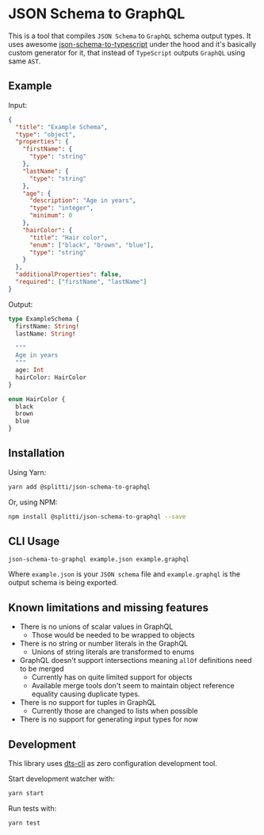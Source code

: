 # JSON Schema to GraphQL

This is a tool that compiles `JSON Schema` to `GraphQL` schema output types. It uses awesome [json-schema-to-typescript](https://www.npmjs.com/package/json-schema-to-typescript) under the hood and it's basically custom generator for it, that instead of `TypeScript` outputs `GraphQL` using same `AST`.

## Example

Input:

```json
{
  "title": "Example Schema",
  "type": "object",
  "properties": {
    "firstName": {
      "type": "string"
    },
    "lastName": {
      "type": "string"
    },
    "age": {
      "description": "Age in years",
      "type": "integer",
      "minimum": 0
    },
    "hairColor": {
      "title": "Hair color",
      "enum": ["black", "brown", "blue"],
      "type": "string"
    }
  },
  "additionalProperties": false,
  "required": ["firstName", "lastName"]
}
```

Output:

```graphql
type ExampleSchema {
  firstName: String!
  lastName: String!

  """
  Age in years
  """
  age: Int
  hairColor: HairColor
}

enum HairColor {
  black
  brown
  blue
}
```

## Installation

Using Yarn:

```sh
yarn add @splitti/json-schema-to-graphql
```

Or, using NPM:

```sh
npm install @splitti/json-schema-to-graphql --save
```

## CLI Usage

```
json-schema-to-graphql example.json example.graphql
```

Where `example.json` is your `JSON schema` file and `example.graphql` is the output schema is being exported.

## Known limitations and missing features

- There is no unions of scalar values in GraphQL
  - Those would be needed to be wrapped to objects
- There is no string or number literals in the GraphQL
  - Unions of string literals are transformed to enums
- GraphQL doesn't support intersections meaning `allOf` definitions need to be merged
  - Currently has on quite limited support for objects
  - Available merge tools don't seem to maintain object reference equality causing duplicate types.
- There is no support for tuples in GraphQL
  - Currently those are changed to lists when possible
- There is no support for generating input types for now

## Development

This library uses [dts-cli](https://github.com/weiran-zsd/dts-cli) as zero configuration development tool.

Start development watcher with:

```sh
yarn start
```

Run tests with:

```
yarn test
```

